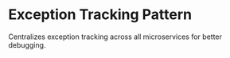 # Exception Tracking Pattern
Centralizes exception tracking across all microservices for better debugging.
